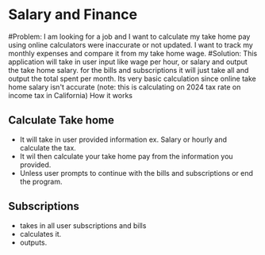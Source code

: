 # Salary and Finance
 #Problem: 
 I am looking for a job and I want to calculate my take home pay using online calculators were inaccurate or not updated. I want to track my monthly expenses and compare it from my take home wage. 
 #Solution:
 This application will take in user input like wage per hour, or salary and output the take home salary. for the bills and subscriptions it will just take all and output the total spent per month. Its very basic calculation since online take home salary isn't accurate (note: this is calculating on 2024 tax rate on income tax in California) 
 How it works 
## Calculate Take home 
- It will take in user provided information ex. Salary or hourly and calculate the tax. 
- It wil then calculate your take home pay from the information you provided. 
- Unless user prompts to continue with the bills and subscriptions or end the program. 
## Subscriptions 
- takes in all user subscriptions and bills 
- calculates it. 
- outputs. 
